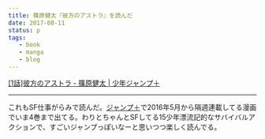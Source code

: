 ```yaml
---
title: 篠原健太『彼方のアストラ』を読んだ
date: 2017-08-11
status: p
tags:
   - book
   - manga
   - blog
---
```


[\[1話\]彼方のアストラ \- 篠原健太 \| 少年ジャンプ＋](https://shonenjumpplus.com/episode/10833497643049550210)

---

これもSF仕事がらみで読んだ。[ジャンプ＋](https://shonenjumpplus.com)で2016年5月から隔週連載してる漫画でいま4巻まで出てる。わりとちゃんとSFしてる15少年漂流記的なサバイバルアクションで、すごいジャンプっぽいなーと思いつつ楽しく読んでる。
